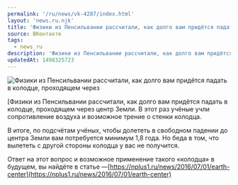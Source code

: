 ```yaml
---
permalink: '/ru/news/vk-4287/index.html'
layout: 'news.ru.njk'
title: 'Физики из Пенсильвании рассчитали, как долго вам придётся падать в колодце, проходящем через це'
source: ВКонтакте
tags:
  - news_ru
description: 'Физики из Пенсильвании рассчитали, как долго вам придётся падать в колодце, проходящем через'
updatedAt: 1498325723
---
```

![Физики из Пенсильвании рассчитали, как долго вам придётся падать в колодце, проходящем через](https://sun9-18.userapi.com/c639116/v639116512/38234/J17SR-bAxZ0.jpg)

[Физики из Пенсильвании рассчитали, как долго вам придётся падать в колодце, проходящем через центр Земли. В этот раз учёные учли сопротивление воздуха и возможное трение о стенки колодца.

В итоге, по подсчётам учёных, чтобы долететь в свободном падении до центра Земли вам потребуется минимум 1,8 года. Но беда в том, что вылететь с другой стороны колодца у вас не получится.

Ответ на этот вопрос и возможное применение такого «колодца» в будущем, вы найдёте в статье —[https://nplus1.ru/news/2016/07/01/earth-center](https://nplus1.ru/news/2016/07/01/earth-center)
